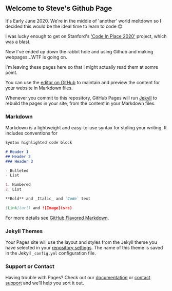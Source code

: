 ## Welcome to Steve's Github Page

It's Early June 2020.  We're in the middle of 'another' world meltdown so I decided this would be the ideal time to learn to code 😊


I was lucky enough to get on Stanford's ['Code In Place 2020'](https://www.stanforddaily.com/2020/05/07/students-instructors-share-thoughts-on-free-course-code-in-place/) project, which was a blast.  

Now I've ended up down the rabbit hole and using Github and making webpages...WTF is going on.                                           

I'm leaving these pages here so that I might actually read them at somre point.

You can use the [editor on GitHub](https://github.com/chmod730/chmod730.github.io/edit/master/index.md) to maintain and preview the content for your website in Markdown files.

Whenever you commit to this repository, GitHub Pages will run [Jekyll](https://jekyllrb.com/) to rebuild the pages in your site, from the content in your Markdown files.

### Markdown

Markdown is a lightweight and easy-to-use syntax for styling your writing. It includes conventions for

```markdown
Syntax highlighted code block

# Header 1
## Header 2
### Header 3

- Bulleted
- List

1. Numbered
2. List

**Bold** and _Italic_ and `Code` text

[Link](url) and ![Image](src)
```

For more details see [GitHub Flavored Markdown](https://guides.github.com/features/mastering-markdown/).

### Jekyll Themes

Your Pages site will use the layout and styles from the Jekyll theme you have selected in your [repository settings](https://github.com/chmod730/chmod730.github.io/settings). The name of this theme is saved in the Jekyll `_config.yml` configuration file.

### Support or Contact

Having trouble with Pages? Check out our [documentation](https://help.github.com/categories/github-pages-basics/) or [contact support](https://github.com/contact) and we’ll help you sort it out.
